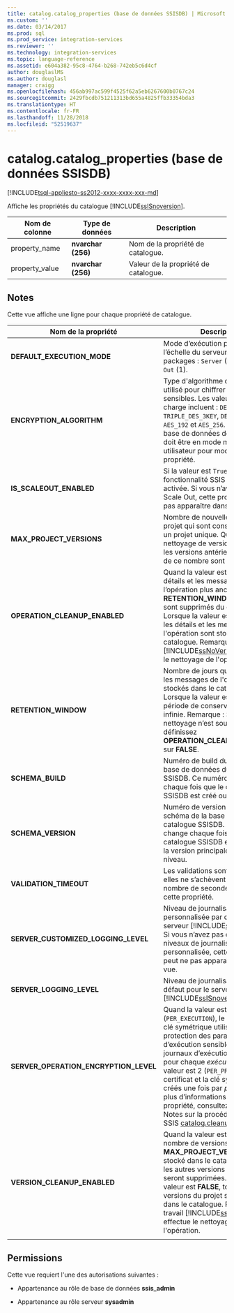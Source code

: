 ```yaml
---
title: catalog.catalog_properties (base de données SSISDB) | Microsoft Docs
ms.custom: ''
ms.date: 03/14/2017
ms.prod: sql
ms.prod_service: integration-services
ms.reviewer: ''
ms.technology: integration-services
ms.topic: language-reference
ms.assetid: e604a382-95c8-4764-b268-742eb5c6d4cf
author: douglaslMS
ms.author: douglasl
manager: craigg
ms.openlocfilehash: 456ab997ac599f4525f62a5eb6267600b0767c24
ms.sourcegitcommit: 2429fbcdb751211313bd655a4825ffb33354bda3
ms.translationtype: HT
ms.contentlocale: fr-FR
ms.lasthandoff: 11/28/2018
ms.locfileid: "52519637"
---
```

# <a name="catalogcatalogproperties-ssisdb-database"></a>catalog.catalog_properties (base de données SSISDB)
[!INCLUDE[tsql-appliesto-ss2012-xxxx-xxxx-xxx-md](../../includes/tsql-appliesto-ss2012-xxxx-xxxx-xxx-md.md)]

  Affiche les propriétés du catalogue [!INCLUDE[ssISnoversion](../../includes/ssisnoversion-md.md)].  
  
|Nom de colonne|Type de données|Description|  
|-----------------|---------------|-----------------|  
|property_name|**nvarchar (256)**|Nom de la propriété de catalogue.|  
|property_value|**nvarchar (256)**|Valeur de la propriété de catalogue.|  
  
## <a name="remarks"></a>Notes   
 Cette vue affiche une ligne pour chaque propriété de catalogue.
  
|Nom de la propriété|Description|  
|-------------------|-----------------|  
|**DEFAULT_EXECUTION_MODE**|Mode d’exécution par défaut à l’échelle du serveur pour les packages : `Server` (0) ou `Scale Out` (1). |
|**ENCRYPTION_ALGORITHM**|Type d'algorithme de chiffrement utilisé pour chiffrer des données sensibles. Les valeurs prises en charge incluent : `DES`, `TRIPLE_DES`, `TRIPLE_DES_3KEY`, `DESX`, `AES_128`, `AES_192` et `AES_256`. Remarque : la base de données de catalogue doit être en mode mono-utilisateur pour modifier cette propriété.|
|**IS_SCALEOUT_ENABLED**|Si la valeur est `True`, la fonctionnalité SSIS Scale Out est activée. Si vous n’avez pas activé Scale Out, cette propriété peut ne pas apparaître dans la vue.|
|**MAX_PROJECT_VERSIONS**|Nombre de nouvelles versions du projet qui sont conservées pour un projet unique. Quand le nettoyage de version est permis, les versions antérieures au-delà de ce nombre sont supprimées.|  
|**OPERATION_CLEANUP_ENABLED**|Quand la valeur est `TRUE`, les détails et les messages de l’opération plus anciens que **RETENTION_WINDOW** (jours) sont supprimés du catalogue. Lorsque la valeur est `FALSE`, tous les détails et les messages de l'opération sont stockés dans le catalogue. Remarque : un travail [!INCLUDE[ssNoVersion](../../includes/ssnoversion-md.md)] effectue le nettoyage de l'opération.|  
|**RETENTION_WINDOW**|Nombre de jours que les détails et les messages de l'opération sont stockés dans le catalogue. Lorsque la valeur est `-1`, la période de conservation est infinie. Remarque : Si aucun nettoyage n’est souhaité, définissez **OPERATION_CLEANUP_ENABLED** sur **FALSE**.|
|**SCHEMA_BUILD**|Numéro de build du schéma de la base de données du catalogue SSISDB. Ce numéro change chaque fois que le catalogue SSISDB est créé ou mis à niveau.|
|**SCHEMA_VERSION**|Numéro de version principale du schéma de la base de données du catalogue SSISDB. Ce numéro change chaque fois que le catalogue SSISDB est créé ou que la version principale est mise à niveau.|
|**VALIDATION_TIMEOUT**|Les validations sont arrêtées si elles ne s’achèvent pas dans le nombre de secondes spécifié par cette propriété.|  
|**SERVER_CUSTOMIZED_LOGGING_LEVEL**|Niveau de journalisation personnalisée par défaut pour le serveur [!INCLUDE[ssISnoversion](../../includes/ssisnoversion-md.md)]. Si vous n’avez pas créé de niveaux de journalisation personnalisée, cette propriété peut ne pas apparaître dans la vue.|
|**SERVER_LOGGING_LEVEL**|Niveau de journalisation par défaut pour le serveur [!INCLUDE[ssISnoversion](../../includes/ssisnoversion-md.md)].|
|**SERVER_OPERATION_ENCRYPTION_LEVEL**|Quand la valeur est 1 (`PER_EXECUTION`), le certificat et la clé symétrique utilisés pour la protection des paramètres d’exécution sensibles et des journaux d’exécution sont créés pour chaque *exécution*. Quand la valeur est 2 (`PER_PROJECT`), le certificat et la clé symétrique sont créés une fois par *projet*. Pour plus d’informations sur cette propriété, consultez la section Notes sur la procédure stockée SSIS [catalog.cleanup_server_log](..\system-stored-procedures\catalog-cleanup-server-log.md#remarks).|
|**VERSION_CLEANUP_ENABLED**|Quand la valeur est `TRUE`, seul le nombre de versions de projet **MAX_PROJECT_VERSIONS** est stocké dans le catalogue et toutes les autres versions de projet seront supprimées. Quand la valeur est **FALSE**, toutes les versions du projet sont stockées dans le catalogue. Remarque : un travail [!INCLUDE[ssNoVersion](../../includes/ssnoversion-md.md)] effectue le nettoyage de l'opération.|
|||
  
## <a name="permissions"></a>Permissions  
 Cette vue requiert l'une des autorisations suivantes :  
  
-   Appartenance au rôle de base de données **ssis_admin**  
  
-   Appartenance au rôle serveur **sysadmin**  
  
  
